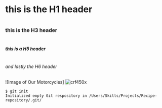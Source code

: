 # <H1> this is the H1 header 

# <H3> this is the H3 header

# <H5> this is a H5 header

# <H6> and lastly the H6 header

  ![Image of Our Motorcycles] ![crf450x](https://user-images.githubusercontent.com/80178634/174466778-f64edaf3-638b-4b7c-b07e-0b3c00a1799c.jpg)
  
  ```
  $ git init
  Initialized empty Git respository in /Users/Skills/Projects/Recipe-repository/.git/
  ```
